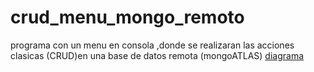 # crud_menu_mongo_remoto
programa con un menu en consola ,donde se realizaran las acciones clasicas (CRUD)en una base de datos remota (mongoATLAS)
[diagrama](%3CmxGraphModel%3E%3Croot%3E%3CmxCell%20id%3D%220%22%2F%3E%3CmxCell%20id%3D%221%22%20parent%3D%220%22%2F%3E%3CmxCell%20id%3D%222%22%20style%3D%22edgeStyle%3Dnone%3Brounded%3D0%3BorthogonalLoop%3D1%3BjettySize%3Dauto%3Bhtml%3D1%3BsourcePerimeterSpacing%3D5%3BendArrow%3Dnone%3BendFill%3D0%3BtargetPerimeterSpacing%3D5%3Bshape%3Darrow%3B%22%20edge%3D%221%22%20parent%3D%221%22%3E%3CmxGeometry%20relative%3D%221%22%20as%3D%22geometry%22%3E%3CmxPoint%20x%3D%22410%22%20y%3D%22246%22%20as%3D%22sourcePoint%22%2F%3E%3CmxPoint%20x%3D%22679%22%20y%3D%22248.66336633663366%22%20as%3D%22targetPoint%22%2F%3E%3C%2FmxGeometry%3E%3C%2FmxCell%3E%3C%2Froot%3E%3C%2FmxGraphModel%3E)
